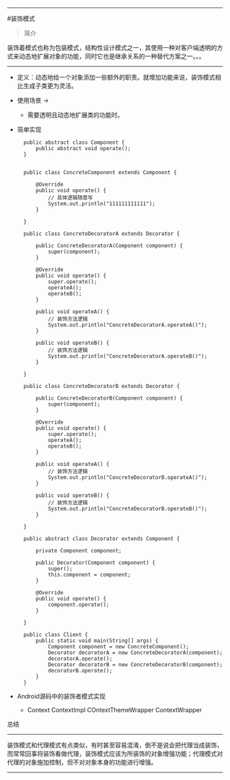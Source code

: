 ****
#装饰模式
>简介

装饰着模式也称为包装模式，结构性设计模式之一，其使用一种对客户端透明的方式来动态地扩展对象的功能，同时它也是继承关系的一种替代方案之一。。。
****

* 定义：动态地给一个对象添加一些额外的职责。就增加功能来说，装饰模式相比生成子类更为灵活。
* 使用场景 ->
	* 需要透明且动态地扩展类的功能时。
	
* 简单实现
	
		public abstract class Component {
			public abstract void operate();
		}

		
		public class ConcreteComponent extends Component {

			@Override
			public void operate() {
				// 具体逻辑随意写
				System.out.println("111111111111");
			}		

		}
		
		public class ConcreteDecoratorA extends Decorator {

			public ConcreteDecoratorA(Component component) {
				super(component);
			}

			@Override
			public void operate() {
				super.operate();
				operateA();
				operateB();
			}

			public void operateA() {
				// 装饰方法逻辑
				System.out.println("ConcreteDecoratorA.operateA()");
			}

			public void operateB() {
				// 装饰方法逻辑
				System.out.println("ConcreteDecoratorA.operateB()");
			}

		}
		
		public class ConcreteDecoratorB extends Decorator {

			public ConcreteDecoratorB(Component component) {
				super(component);
			}

			@Override
			public void operate() {
				super.operate();
				operateA();
				operateB();
			}

			public void operateA() {
				// 装饰方法逻辑
				System.out.println("ConcreteDecoratorB.operateA()");
			}

			public void operateB() {
				// 装饰方法逻辑
				System.out.println("ConcreteDecoratorB.operateB()");
			}

		}
		
		public abstract class Decorator extends Component {

			private Component component;

			public Decorator(Component component) {
				super();
				this.component = component;
			}
	
			@Override
			public void operate() {
				component.operate();
			}

		}
		
		public class Client {
			public static void main(String[] args) {
				Component component = new ConcreteComponent();
				Decorator decoratorA = new ConcreteDecoratorA(component);
				decoratorA.operate();
				Decorator decoratorB = new ConcreteDecoratorB(component);
				decoratorB.operate();
			}
		}


* Android源码中的装饰者模式实现

	* Context ContextImpl COntextThemeWrapper ContextWrapper


总结
****
装饰模式和代理模式有点类似，有时甚至容易混淆，倒不是说会把代理当成装饰，而常常回事将装饰看做代理，装饰模式应该为所装饰的对象增强功能；代理模式对代理的对象施加控制，但不对对象本身的功能进行增强。
****


